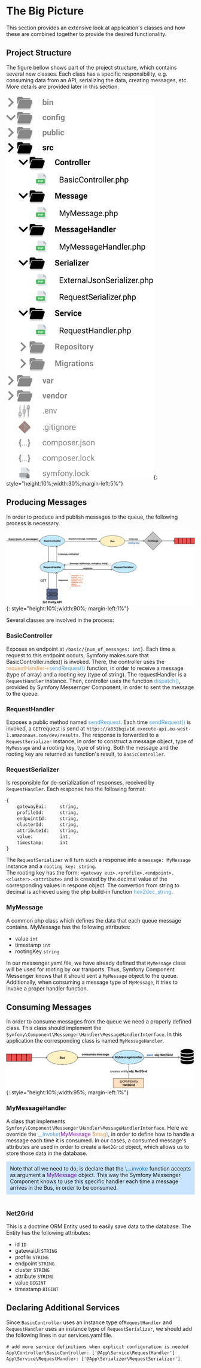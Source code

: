 # The Big Picture
This section provides an extensive look at application's classes
and how these are combined together to provide the desired functionality.

## Project Structure
The figure bellow shows part of the project structure, which contains several new classes.
Each class has a specific responsibility, e.g. consuming data from an API, serializing the data,
creating messages, etc. More details are provided later in this section.

![](img/img4.png){: style="height:10%;width:30%;margin-left:5%"}

## Producing Messages
In order to produce and publish messages to the queue, the following process is necessary.

![](img/img5.png){: style="height:10%;width:90%; margin-left:1%"}

Several classes are involved in the process:

### BasicController  
Exposes an endpoint at `/basic/{num_of_messages: int}`. Each time a request to this endpoint occurs, Symfony
makes sure that BasicController.index() is invoked. There, the controller uses the <span style="color:#EE9B4E">requestHandler-></span><span style="color:#4EA1EE">sendRequest()</span> function, in order to receive a message (type of array) and a rooting key (type of string). The requestHandler is a `RequestHandler` instance. Then, controller uses the function <span style="color:#4EA1EE">dispatch()</span>, provided by Symfony Messernger Component, in order to sent the message to the queue.


### RequestHandler  
Exposes a public method named <span style="color:#4EA1EE">sendRequest</span>. Each time <span style="color:#4EA1EE">sendRequest()</span> is invoked, a `GET`request is send at `https://a831bqiv1d.execute-api.eu-west-1.amazonaws.com/dev/results`. The response is forwarded to a `RequestSerializer` instance, in order to construct
a message object, type of `MyMessage` and a rooting key, type of string. Both the message and the rooting key are
returned as function's result, to `BasicController`.


### RequestSerializer
Is responsible for de-serialization of responses, received by `RequestHandler`. Each response
has the following format:

    {
        gatewayEui:     string,
        profileId:      string,
        endpointId:     string,
        clusterId:      string,
        attributeId:    string,
        value:          int,
        timestamp:      int        
    }

The `RequestSerializer` will turn such a response into a `message: MyMessage` instance and a `rooting key: string`.  
The rooting key has the form: `<gateway eui>.<profile>.<endpoint>.<cluster>.<attribute>` and is created by the decimal value of the corresponding values in respone object. The convertion from string to decimal is achieved using the
php build-in function <span style="color:#4EA1EE">hex2dec_string</span>.


### MyMessage
A common php class which defines the data that each queue message contains.
MyMessage has the following attributes:

* value `int`
* timestamp  `int`
* rootingKey  `string`

In our messenger.yaml file, we have already defined that `MyMessage` class will be used for rooting by
our tranports. Thus, Symfony Component Messenger knows that it should sent a `MyMessage` object
to the queue. Additionally, when consuming a message type of `MyMessage`, it tries to invoke
a proper handler function.

## Consuming Messages
In order to consume messages from the queue we need a properly defined class. This class should
implement the `Symfony\Component\Messenger\Handler\MessageHandlerInterface`. In this application the
corresponding class is named `MyMessageHandler`.

![](img/img6.png){: style="height:10%;width:95%; margin-left:1%"}

### MyMessageHandler
A class that implements `Symfony\Component\Messenger\Handler\MessageHandlerInterface`.
Here we override the <span style="color:#4EA1EE">\__invoke(</span><span style="color:#7B0DAE">MyMessage</span> <span style="color:#EE9B4E">$msg</span><span style="color:#4EAEEE">)</span>, in order to define how to handle
a message each time it is consumed. In our cases, a consumed message's attributes are used in order to create a `Net2Grid` object, which allows us to store those data in the database.

<div style="background:#C8E4FF;border-radius:2px;padding:10px 10px; ">
Note that all we need to do, is declare that the <span style="color:#0E78DA">\__invoke</span> function accepts as argument a </span><span style="color:#7B0DAE">MyMessage</span> object. This way the Symfony Messenger Component knows to use this specific handler each time a message arrives in the Bus, in order to be consumed.
</div> <br/>

### Net2Grid
This is a doctrine ORM Entity used to easily save data to the database. The Entity
has the following attributes:

* id        `ID`
* gatewaiUi `STRING`
* profile   `STRING`
* endpoint  `STRING`
* cluster   `STRING`
* attribute `STRING`
* value     `BIGINT`
* timestamp `BIGINT`


## Declaring Additional Services
Since `BasicController` uses an instance type of`RequestHandler` and `RequestHandler`
uses an instance type of `RequestSerializer`, we should add the following lines in
our services.yaml file.

    # add more service definitions when explicit configuration is needed
    App\Controller\BasicController: ['@App\Service\RequestHandler']
    App\Service\RequestHandler: ['@App\Serializer\RequestSerializer']
